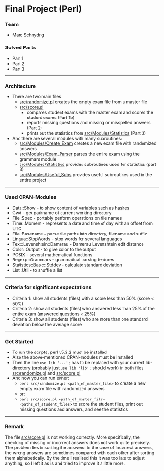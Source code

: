 # Final Project (Perl)

### Team
- Marc Schnydrig

### Solved Parts
- Part 1
- Part 2
- Part 3

---

### Architecture
- There are two main files
    - [src/randomize.pl](src/randomized.pl) creates the empty exam file from a master file
    - [src/score.pl](src/score.pl) 
      - compares student exams with the master exam and scores the student exams (Part 1b)
      - reports missing questions and missing or misspelled answers (Part 2)
      - prints out the statistics from [src/Modules/Statistics](src/Modules/Statistics.pm) (Part 3)
- And there are several modules with many subroutines:
  - [src/Modules/Create_Exam](src/Modules/Create_Exam.pm) creates a new exam file with randomized answers 
  - [src/Modules/Exam_Parser](src/Modules/Exam_Parser.pm) parses the entire exam using the grammars module
  - [src/Modules/Statistics](src/Modules/Statistics.pm) provides subroutines used for statistics (part 3)
  - [src/Modules/Useful_Subs](src/Modules/Useful_Subs.pm) provides useful subroutines used in the entire project

---

### Used CPAN-Modules
- Data::Show - to show content of variables such as hashes
- Cwd - get pathname of current working directory
- File::Spec - portably perform operations on file names
- Time::Moment - represents a date and time of day with an offset from UTC
- File::Basename - parse file paths into directory, filename and suffix
- Lingua::StopWords - stop words for several languages
- Text::Levenshtein::Damerau - Damerau Levenshtein edit distance
- Color::Output - to give color to the output
- POSIX - several mathematical functions
- Regexp::Grammars - grammatical parsing features
- Statistics::Basic::Stddev - calculate standard deviation
- List::Util - to shuffle a list

---

### Criteria for significant expectations
- Criteria 1: show all students (files) with a score less than 50% (score < 50%)
- Criteria 2: show all students (files) who answered less than 25% of the entire exam (answered questions < 25%)
- Criteria 3: show all students (files) who are more than one standard deviation below the average score

---

### Get Started
- To run the scripts, perl v5.3.2 must be installed
- Also the above-mentioned CPAN-modules must be installed
- Then the line `use lib '...';` has to be replaced with your current lib-directory (probably just `use lib 'lib';` should work) in both files [src/randomize.pl](src/randomize.pl) and [src/score.pl](src/score.pl) !
- And now you can run either:
  - `perl src/randomize.pl <path_of_master_file>` to create a new empty exam file with randomized answers
  - or:
  - `perl src/score.pl <path_of_master_file> <paths_of_student_files>` to score the student files, print out missing questions and answers, and see the statistics

---
### Remark
The file [src/score.pl](src/score.pl) is not working correctly. More specifically, the checking of missing or incorrect answers does not work quite precisely.
The problem lies in sorting the answers: in the case of incorrect answers, the wrong answers are sometimes compared with each other after sorting them alphabetically.
By the time I realized this it was too late to adjust anything, so I left it as is and tried to improve it a little more.